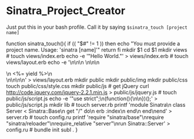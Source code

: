 # Sinatra_Project_Creator

Just put this in your bash profile. Call it by saying ```$sinatra_touch [project name]```

function sinatra_touch(){
  if (( "$#" != 1 )) 
  then
      echo "You must provide a project name. Usage: 'sinatra [name]'"
      return
  fi
    mkdir $1
    cd $1
    mkdir views
      # touch views/index.erb
      echo -e '"Hello World."' > views/index.erb
      # touch views/layout.erb
      echo -e '<!doctype html>\n<html>\n<head>\n  <link href="/css/style.css" rel="stylesheet" type="text/css">\n</head>\n<body>\n  <div class="container">\n    <%= yield %>\n  </div>\n</body>\n</html>\n<script src="/js/jquery.js" type="text/javascript"></script>\n<script src="/js/script.js" type="text/javascript"></script>' > views/layout.erb
    mkdir public
      mkdir public/img
      mkdir public/css
        touch public/css/style.css
      mkdir public/js 
        # get jQuery
        curl http://code.jquery.com/jquery-2.2.1.min.js > public/js/jquery.js
        # touch public/js/script.js
        echo -e '"use strict";\n(function(){\n\n})();' > public/js/script.js
    mkdir lib
    # touch server.rb 
    printf 'module Sinatra\n  class Server < Sinatra::Base\n    get "/" do\n      erb :index\n    end\n  end\nend' > server.rb
    # touch config.ru
    printf 'require "sinatra/base"\nrequire "sinatra/reloader"\nrequire_relative "server"\nrun Sinatra::Server' > config.ru
    # bundle init
    subl .
}

